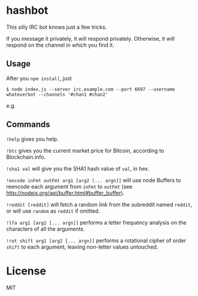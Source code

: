 # hashbot

This silly IRC bot knows just a few tricks.

If you message it privately, it will respond privately. Otherwise, it will respond on the channel in which you find it.

## Usage

After you `npm install`, just

```
$ node index.js --server irc.example.com --port 6697 --username whateverbot --channels '#chan1 #chan2'
```

e.g.

## Commands

`!help` gives you help.

`!btc` gives you the current market price for Bitcoin, according to Blockchain.info.

`!sha1 val` will give you the SHA1 hash value of `val`, in hex.

`!encode inFmt outFmt arg1 [arg2 [... argn]]` will use node Buffers to reencode each argument from `inFmt` to `outFmt` (see http://nodejs.org/api/buffer.html#buffer_buffer).

`!reddit [reddit]` will fetch a random link from the subreddit named `reddit`, or will use `random` as `reddit` if omitted.

`!lfa arg1 [arg2 [... argn]]` performs a letter frequency analysis on the characters of all the arguments.

`!rot shift arg1 [arg2 [... argn]]` performs a rotational cipher of order `shift` to each argument, leaving non-letter values untouched.

# License

MIT
